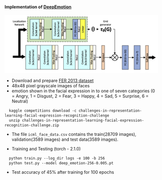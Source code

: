 #### Implementation of [DeepEmotion](https://www.mdpi.com/1424-8220/21/9/3046)

<img src="model-arch.png" width=600 title="Model architecture">

- Download and prepare [FER 2013 dataset](https://www.kaggle.com/c/challenges-in-representation-learning-facial-expression-recognition-challenge)
- 48x48 pixel grayscale images of faces
- emotion shown in the facial expression in to one of seven categories (0 = Angry, 1 = Disgust, 2 = Fear, 3 = Happy, 4 = Sad, 5 = Surprise, 6 = Neutral)
```
  kaggle competitions download -c challenges-in-representation-learning-facial-expression-recognition-challenge
  unzip challenges-in-representation-learning-facial-expression-recognition-challenge.zip
```
- The file ```icml_face_data.csv``` contains the train(28709 images), validation(3589 images) and test data(3589 images).

- Training and Testing (torch - 2.1.0)
```
  python train.py --log_dir logs -e 100 -b 256
  python test.py --model deep_emotion-256-0.005.pt
```
- Test accuracy of 45% after training for 100 epochs

